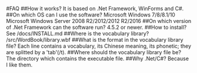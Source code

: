 #FAQ
##How it works?
It is based on .Net Framework, WinForms and C#.
##On which OS can I use the software?
Microsoft Windows 7/8/8.1/10
Microsoft Windows Server 2008 R2/2012/2012 R2/2016
##On which version of .Net Framework can the software run?
4.5.2 or newer.
##How to install?
See /docs/INSTALL.md
##Where is the vocabulary library?
/src/WordBook/library.wbf
##What is the format in the vocabulary library file?
Each line contains a vocabulary, its Chinese meaning, its phonetic; they are splitted by a 'tab'(/t).
##Where should the vocabulary library file be?
The directory which contains the executable file.
##Why .Net/C#?
Because I like them.